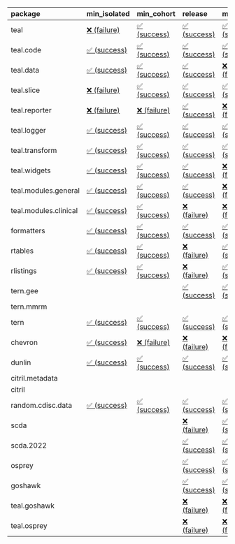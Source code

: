 <table>
<colgroup>
<col style="width: 4%" />
<col style="width: 23%" />
<col style="width: 23%" />
<col style="width: 23%" />
<col style="width: 23%" />
</colgroup>
<thead>
<tr class="header">
<th style="text-align: left;">package</th>
<th style="text-align: left;">min_isolated</th>
<th style="text-align: left;">min_cohort</th>
<th style="text-align: left;">release</th>
<th style="text-align: left;">max</th>
</tr>
</thead>
<tbody>
<tr class="odd">
<td style="text-align: left;">teal</td>
<td
style="text-align: left;"><a href="https://github.com/insightsengineering/teal/actions/runs/8495533581/job/23271908627">❌
(failure)</a></td>
<td
style="text-align: left;"><a href="https://github.com/insightsengineering/teal/actions/runs/8495533581/job/23271908775">✅
(success)</a></td>
<td
style="text-align: left;"><a href="https://github.com/insightsengineering/teal/actions/runs/8495533581/job/23271908866">✅
(success)</a></td>
<td
style="text-align: left;"><a href="https://github.com/insightsengineering/teal/actions/runs/8495533581/job/23271908707">✅
(success)</a></td>
</tr>
<tr class="even">
<td style="text-align: left;">teal.code</td>
<td
style="text-align: left;"><a href="https://github.com/insightsengineering/teal.code/actions/runs/8495534315/job/23271909697">✅
(success)</a></td>
<td
style="text-align: left;"><a href="https://github.com/insightsengineering/teal.code/actions/runs/8495534315/job/23271909829">✅
(success)</a></td>
<td
style="text-align: left;"><a href="https://github.com/insightsengineering/teal.code/actions/runs/8495534315/job/23271909791">✅
(success)</a></td>
<td
style="text-align: left;"><a href="https://github.com/insightsengineering/teal.code/actions/runs/8495534315/job/23271909743">✅
(success)</a></td>
</tr>
<tr class="odd">
<td style="text-align: left;">teal.data</td>
<td
style="text-align: left;"><a href="https://github.com/insightsengineering/teal.data/actions/runs/8495535735/job/23271913142">✅
(success)</a></td>
<td
style="text-align: left;"><a href="https://github.com/insightsengineering/teal.data/actions/runs/8495535735/job/23271913085">✅
(success)</a></td>
<td
style="text-align: left;"><a href="https://github.com/insightsengineering/teal.data/actions/runs/8495535735/job/23271913216">✅
(success)</a></td>
<td
style="text-align: left;"><a href="https://github.com/insightsengineering/teal.data/actions/runs/8495535735/job/23271913007">❌
(failure)</a></td>
</tr>
<tr class="even">
<td style="text-align: left;">teal.slice</td>
<td
style="text-align: left;"><a href="https://github.com/insightsengineering/teal.slice/actions/runs/8495540900/job/23271922722">❌
(failure)</a></td>
<td
style="text-align: left;"><a href="https://github.com/insightsengineering/teal.slice/actions/runs/8495540900/job/23271922679">✅
(success)</a></td>
<td
style="text-align: left;"><a href="https://github.com/insightsengineering/teal.slice/actions/runs/8495540900/job/23271922757">✅
(success)</a></td>
<td
style="text-align: left;"><a href="https://github.com/insightsengineering/teal.slice/actions/runs/8495540900/job/23271922570">✅
(success)</a></td>
</tr>
<tr class="odd">
<td style="text-align: left;">teal.reporter</td>
<td
style="text-align: left;"><a href="https://github.com/insightsengineering/teal.reporter/actions/runs/8495537842/job/23271917277">❌
(failure)</a></td>
<td
style="text-align: left;"><a href="https://github.com/insightsengineering/teal.reporter/actions/runs/8495537842/job/23271917207">❌
(failure)</a></td>
<td
style="text-align: left;"><a href="https://github.com/insightsengineering/teal.reporter/actions/runs/8495537842/job/23271917348">✅
(success)</a></td>
<td
style="text-align: left;"><a href="https://github.com/insightsengineering/teal.reporter/actions/runs/8495537842/job/23271917112">❌
(failure)</a></td>
</tr>
<tr class="even">
<td style="text-align: left;">teal.logger</td>
<td
style="text-align: left;"><a href="https://github.com/insightsengineering/teal.logger/actions/runs/8495534514/job/23271910288">✅
(success)</a></td>
<td
style="text-align: left;"><a href="https://github.com/insightsengineering/teal.logger/actions/runs/8495534514/job/23271910193">✅
(success)</a></td>
<td
style="text-align: left;"><a href="https://github.com/insightsengineering/teal.logger/actions/runs/8495534514/job/23271910321">✅
(success)</a></td>
<td
style="text-align: left;"><a href="https://github.com/insightsengineering/teal.logger/actions/runs/8495534514/job/23271910236">✅
(success)</a></td>
</tr>
<tr class="odd">
<td style="text-align: left;">teal.transform</td>
<td
style="text-align: left;"><a href="https://github.com/insightsengineering/teal.transform/actions/runs/8495539247/job/23271919706">✅
(success)</a></td>
<td
style="text-align: left;"><a href="https://github.com/insightsengineering/teal.transform/actions/runs/8495539247/job/23271919661">✅
(success)</a></td>
<td
style="text-align: left;"><a href="https://github.com/insightsengineering/teal.transform/actions/runs/8495539247/job/23271919730">✅
(success)</a></td>
<td
style="text-align: left;"><a href="https://github.com/insightsengineering/teal.transform/actions/runs/8495539247/job/23271919618">✅
(success)</a></td>
</tr>
<tr class="even">
<td style="text-align: left;">teal.widgets</td>
<td
style="text-align: left;"><a href="https://github.com/insightsengineering/teal.widgets/actions/runs/8495549142/job/23271938161">✅
(success)</a></td>
<td
style="text-align: left;"><a href="https://github.com/insightsengineering/teal.widgets/actions/runs/8495549142/job/23271938114">✅
(success)</a></td>
<td
style="text-align: left;"><a href="https://github.com/insightsengineering/teal.widgets/actions/runs/8495549142/job/23271938209">✅
(success)</a></td>
<td
style="text-align: left;"><a href="https://github.com/insightsengineering/teal.widgets/actions/runs/8495549142/job/23271938050">❌
(failure)</a></td>
</tr>
<tr class="odd">
<td style="text-align: left;">teal.modules.general</td>
<td
style="text-align: left;"><a href="https://github.com/insightsengineering/teal.modules.general/actions/runs/8495533796/job/23271908980">✅
(success)</a></td>
<td
style="text-align: left;"><a href="https://github.com/insightsengineering/teal.modules.general/actions/runs/8495533796/job/23271909174">✅
(success)</a></td>
<td
style="text-align: left;"><a href="https://github.com/insightsengineering/teal.modules.general/actions/runs/8495533796/job/23271909262">✅
(success)</a></td>
<td
style="text-align: left;"><a href="https://github.com/insightsengineering/teal.modules.general/actions/runs/8495533796/job/23271909080">❌
(failure)</a></td>
</tr>
<tr class="even">
<td style="text-align: left;">teal.modules.clinical</td>
<td
style="text-align: left;"><a href="https://github.com/insightsengineering/teal.modules.clinical/actions/runs/8495544654/job/23271929496">✅
(success)</a></td>
<td
style="text-align: left;"><a href="https://github.com/insightsengineering/teal.modules.clinical/actions/runs/8495544654/job/23271929416">✅
(success)</a></td>
<td
style="text-align: left;"><a href="https://github.com/insightsengineering/teal.modules.clinical/actions/runs/8495544654/job/23271929577">❌
(failure)</a></td>
<td
style="text-align: left;"><a href="https://github.com/insightsengineering/teal.modules.clinical/actions/runs/8495544654/job/23271929311">❌
(failure)</a></td>
</tr>
<tr class="odd">
<td style="text-align: left;">formatters</td>
<td
style="text-align: left;"><a href="https://github.com/insightsengineering/formatters/actions/runs/8495541748/job/23271924639">✅
(success)</a></td>
<td
style="text-align: left;"><a href="https://github.com/insightsengineering/formatters/actions/runs/8495541748/job/23271924747">✅
(success)</a></td>
<td
style="text-align: left;"><a href="https://github.com/insightsengineering/formatters/actions/runs/8495541748/job/23271924827">✅
(success)</a></td>
<td
style="text-align: left;"><a href="https://github.com/insightsengineering/formatters/actions/runs/8495541748/job/23271924557">✅
(success)</a></td>
</tr>
<tr class="even">
<td style="text-align: left;">rtables</td>
<td
style="text-align: left;"><a href="https://github.com/insightsengineering/rtables/actions/runs/8495533579/job/23271908672">✅
(success)</a></td>
<td
style="text-align: left;"><a href="https://github.com/insightsengineering/rtables/actions/runs/8495533579/job/23271908743">✅
(success)</a></td>
<td
style="text-align: left;"><a href="https://github.com/insightsengineering/rtables/actions/runs/8495533579/job/23271908918">❌
(failure)</a></td>
<td
style="text-align: left;"><a href="https://github.com/insightsengineering/rtables/actions/runs/8495533579/job/23271908826">✅
(success)</a></td>
</tr>
<tr class="odd">
<td style="text-align: left;">rlistings</td>
<td
style="text-align: left;"><a href="https://github.com/insightsengineering/rlistings/actions/runs/8495537033/job/23271915917">✅
(success)</a></td>
<td
style="text-align: left;"><a href="https://github.com/insightsengineering/rlistings/actions/runs/8495537033/job/23271915807">✅
(success)</a></td>
<td
style="text-align: left;"><a href="https://github.com/insightsengineering/rlistings/actions/runs/8495537033/job/23271915974">❌
(failure)</a></td>
<td
style="text-align: left;"><a href="https://github.com/insightsengineering/rlistings/actions/runs/8495537033/job/23271915854">✅
(success)</a></td>
</tr>
<tr class="even">
<td style="text-align: left;">tern.gee</td>
<td style="text-align: left;"></td>
<td style="text-align: left;"></td>
<td
style="text-align: left;"><a href="https://github.com/insightsengineering/tern.gee/actions/runs/8495543553/job/23271927276">✅
(success)</a></td>
<td
style="text-align: left;"><a href="https://github.com/insightsengineering/tern.gee/actions/runs/8495543553/job/23271927185">✅
(success)</a></td>
</tr>
<tr class="odd">
<td style="text-align: left;">tern.mmrm</td>
<td style="text-align: left;"></td>
<td style="text-align: left;"></td>
<td style="text-align: left;"></td>
<td style="text-align: left;"></td>
</tr>
<tr class="even">
<td style="text-align: left;">tern</td>
<td
style="text-align: left;"><a href="https://github.com/insightsengineering/tern/actions/runs/8566344660/job/23475936102">✅
(success)</a></td>
<td
style="text-align: left;"><a href="https://github.com/insightsengineering/tern/actions/runs/8566344660/job/23475936389">✅
(success)</a></td>
<td
style="text-align: left;"><a href="https://github.com/insightsengineering/tern/actions/runs/8566344660/job/23475936881">✅
(success)</a></td>
<td
style="text-align: left;"><a href="https://github.com/insightsengineering/tern/actions/runs/8566344660/job/23475936679">✅
(success)</a></td>
</tr>
<tr class="odd">
<td style="text-align: left;">chevron</td>
<td
style="text-align: left;"><a href="https://github.com/insightsengineering/chevron/actions/runs/8495549359/job/23271938269">✅
(success)</a></td>
<td
style="text-align: left;"><a href="https://github.com/insightsengineering/chevron/actions/runs/8495549359/job/23271938340">❌
(failure)</a></td>
<td
style="text-align: left;"><a href="https://github.com/insightsengineering/chevron/actions/runs/8495549359/job/23271938378">❌
(failure)</a></td>
<td
style="text-align: left;"><a href="https://github.com/insightsengineering/chevron/actions/runs/8495549359/job/23271938436">❌
(failure)</a></td>
</tr>
<tr class="even">
<td style="text-align: left;">dunlin</td>
<td
style="text-align: left;"><a href="https://github.com/insightsengineering/dunlin/actions/runs/8495536564/job/23271914583">✅
(success)</a></td>
<td
style="text-align: left;"><a href="https://github.com/insightsengineering/dunlin/actions/runs/8495536564/job/23271914543">✅
(success)</a></td>
<td
style="text-align: left;"><a href="https://github.com/insightsengineering/dunlin/actions/runs/8495536564/job/23271914684">✅
(success)</a></td>
<td
style="text-align: left;"><a href="https://github.com/insightsengineering/dunlin/actions/runs/8495536564/job/23271914635">✅
(success)</a></td>
</tr>
<tr class="odd">
<td style="text-align: left;">citril.metadata</td>
<td style="text-align: left;"></td>
<td style="text-align: left;"></td>
<td style="text-align: left;"></td>
<td style="text-align: left;"></td>
</tr>
<tr class="even">
<td style="text-align: left;">citril</td>
<td style="text-align: left;"></td>
<td style="text-align: left;"></td>
<td style="text-align: left;"></td>
<td style="text-align: left;"></td>
</tr>
<tr class="odd">
<td style="text-align: left;">random.cdisc.data</td>
<td
style="text-align: left;"><a href="https://github.com/insightsengineering/random.cdisc.data/actions/runs/6918179803/job/18820148722">✅
(success)</a></td>
<td
style="text-align: left;"><a href="https://github.com/insightsengineering/random.cdisc.data/actions/runs/6918179803/job/18820148682">✅
(success)</a></td>
<td
style="text-align: left;"><a href="https://github.com/insightsengineering/random.cdisc.data/actions/runs/6918179803/job/18820148802">✅
(success)</a></td>
<td
style="text-align: left;"><a href="https://github.com/insightsengineering/random.cdisc.data/actions/runs/6918179803/job/18820148771">✅
(success)</a></td>
</tr>
<tr class="even">
<td style="text-align: left;">scda</td>
<td style="text-align: left;"></td>
<td style="text-align: left;"></td>
<td
style="text-align: left;"><a href="https://github.com/insightsengineering/scda/actions/runs/8495537042/job/23271915861">❌
(failure)</a></td>
<td
style="text-align: left;"><a href="https://github.com/insightsengineering/scda/actions/runs/8495537042/job/23271915817">✅
(success)</a></td>
</tr>
<tr class="odd">
<td style="text-align: left;">scda.2022</td>
<td style="text-align: left;"></td>
<td style="text-align: left;"></td>
<td
style="text-align: left;"><a href="https://github.com/insightsengineering/scda.2022/actions/runs/7155434116/job/19484043509">✅
(success)</a></td>
<td
style="text-align: left;"><a href="https://github.com/insightsengineering/scda.2022/actions/runs/7155434116/job/19484043347">✅
(success)</a></td>
</tr>
<tr class="even">
<td style="text-align: left;">osprey</td>
<td style="text-align: left;"></td>
<td style="text-align: left;"></td>
<td
style="text-align: left;"><a href="https://github.com/insightsengineering/osprey/actions/runs/8495547177/job/23271934232">✅
(success)</a></td>
<td
style="text-align: left;"><a href="https://github.com/insightsengineering/osprey/actions/runs/8495547177/job/23271934103">✅
(success)</a></td>
</tr>
<tr class="odd">
<td style="text-align: left;">goshawk</td>
<td style="text-align: left;"></td>
<td style="text-align: left;"></td>
<td
style="text-align: left;"><a href="https://github.com/insightsengineering/goshawk/actions/runs/8495541577/job/23271924146">✅
(success)</a></td>
<td
style="text-align: left;"><a href="https://github.com/insightsengineering/goshawk/actions/runs/8495541577/job/23271924102">✅
(success)</a></td>
</tr>
<tr class="even">
<td style="text-align: left;">teal.goshawk</td>
<td style="text-align: left;"></td>
<td style="text-align: left;"></td>
<td
style="text-align: left;"><a href="https://github.com/insightsengineering/teal.goshawk/actions/runs/8495540923/job/23271922632">❌
(failure)</a></td>
<td
style="text-align: left;"><a href="https://github.com/insightsengineering/teal.goshawk/actions/runs/8495540923/job/23271922731">❌
(failure)</a></td>
</tr>
<tr class="odd">
<td style="text-align: left;">teal.osprey</td>
<td style="text-align: left;"></td>
<td style="text-align: left;"></td>
<td
style="text-align: left;"><a href="https://github.com/insightsengineering/teal.osprey/actions/runs/8495545991/job/23271931754">❌
(failure)</a></td>
<td
style="text-align: left;"><a href="https://github.com/insightsengineering/teal.osprey/actions/runs/8495545991/job/23271931687">❌
(failure)</a></td>
</tr>
</tbody>
</table>
